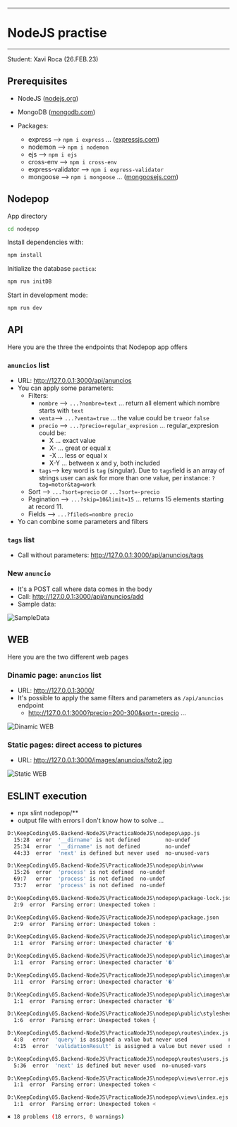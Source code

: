 *************************
#  NodeJS practise
*************************
Student: Xavi Roca 
(26.FEB.23)

## Prerequisites

* NodeJS ([nodejs.org](https://nodejs.org/en/))
* MongoDB ([mongodb.com](https://www.mongodb.com/))


* Packages:
  * express --> `npm i express` ... ([expressjs.com](https://expressjs.com/))
  * nodemon --> `npm i nodemon`
  * ejs --> `npm i ejs`
  * cross-env --> `npm i cross-env`
  * express-validator --> `npm i express-validator`
  * mongoose --> `npm i mongoose` ... ([mongoosejs.com](https://mongoosejs.com/))

  


## Nodepop

App directory
```sh
cd nodepop
```

Install dependencies with:
```sh
npm install
```

Initialize the database `pactica`:
```sh
npm run initDB
```

Start in development mode:
```sh
npm run dev
```

## API 

Here you are the three the endpoints that Nodepop app offers
### `anuncios` list

* URL: http://127.0.0.1:3000/api/anuncios
* You can apply some parameters:
  * Filters:
    * `nombre` -->  `...?nombre=text` ... return all element which nombre starts with `text`
    * `venta`-->  `...?venta=true` ... the value could be `true`or `false`
    * `precio` -->  `...?precio=regular_expresion` ... regular_expresion could be:
      * X ... exact value
      * X- ... great or equal x
      * -X ... less or equal x
      * X-Y ... between x and y, both included 
    * `tags`--> key word is `tag` (singular). Due to `tags`field is an array of strings user can ask for more than one value, per instance: `?tag=motor&tag=work`
  * Sort --> `...?sort=precio` or  `...?sort=-precio` 
  * Pagination --> `...?skip=10&limit=15` ... returns 15 elements starting at record 11. 
  * Fields -->  `...?fileds=nombre precio`
* Yo can combine some parameters and filters

### `tags` list

* Call without parameters: http://127.0.0.1:3000/api/anuncios/tags

### New `anuncio`

* It's a POST call where data comes in the body
* Call: http://127.0.0.1:3000/api/anuncios/add
* Sample data:

![SampleData](imagenes/BodyData.png)
## WEB

Here you are the two different web pages
### Dinamic page: `anuncios` list

* URL: http://127.0.0.1:3000/
* It's possible to apply the same filters and parameters as `/api/anuncios` endpoint
  * http://127.0.0.1:3000?precio=200-300&sort=-precio ...


![Dinamic WEB](imagenes/DinamicWEB.png)

### Static pages: direct access to pictures

* URL: http://127.0.0.1:3000/images/anuncios/foto2.jpg

![Static WEB](imagenes/StaticWEB.png)

## ESLINT execution

* npx slint nodepop/**
* output file with errors I don't know how to solve ...

```sh
D:\KeepCoding\05.Backend-NodeJS\PracticaNodeJS\nodepop\app.js
  15:28  error  '__dirname' is not defined        no-undef
  25:34  error  '__dirname' is not defined        no-undef
  44:33  error  'next' is defined but never used  no-unused-vars

D:\KeepCoding\05.Backend-NodeJS\PracticaNodeJS\nodepop\bin\www
  15:26  error  'process' is not defined  no-undef
  69:7   error  'process' is not defined  no-undef
  73:7   error  'process' is not defined  no-undef

D:\KeepCoding\05.Backend-NodeJS\PracticaNodeJS\nodepop\package-lock.json
  2:9  error  Parsing error: Unexpected token :

D:\KeepCoding\05.Backend-NodeJS\PracticaNodeJS\nodepop\package.json
  2:9  error  Parsing error: Unexpected token :

D:\KeepCoding\05.Backend-NodeJS\PracticaNodeJS\nodepop\public\images\anuncios\foto1.jpg
  1:1  error  Parsing error: Unexpected character '�'

D:\KeepCoding\05.Backend-NodeJS\PracticaNodeJS\nodepop\public\images\anuncios\foto2.jpg
  1:1  error  Parsing error: Unexpected character '�'

D:\KeepCoding\05.Backend-NodeJS\PracticaNodeJS\nodepop\public\images\anuncios\foto3.jpg
  1:1  error  Parsing error: Unexpected character '�'

D:\KeepCoding\05.Backend-NodeJS\PracticaNodeJS\nodepop\public\images\anuncios\foto4.jpg
  1:1  error  Parsing error: Unexpected character '�'

D:\KeepCoding\05.Backend-NodeJS\PracticaNodeJS\nodepop\public\stylesheets\style.css
  1:6  error  Parsing error: Unexpected token {

D:\KeepCoding\05.Backend-NodeJS\PracticaNodeJS\nodepop\routes\index.js
  4:8   error  'query' is assigned a value but never used             no-unused-vars
  4:15  error  'validationResult' is assigned a value but never used  no-unused-vars

D:\KeepCoding\05.Backend-NodeJS\PracticaNodeJS\nodepop\routes\users.js
  5:36  error  'next' is defined but never used  no-unused-vars

D:\KeepCoding\05.Backend-NodeJS\PracticaNodeJS\nodepop\views\error.ejs
  1:1  error  Parsing error: Unexpected token <

D:\KeepCoding\05.Backend-NodeJS\PracticaNodeJS\nodepop\views\index.ejs
  1:1  error  Parsing error: Unexpected token <

✖ 18 problems (18 errors, 0 warnings)
```

